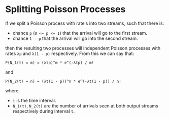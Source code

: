 # Splitting Poisson Processes

If we split a Poisson process with rate `λ` into two streams, such that there is:

- chance `p` (`0 <= p <= 1`) that the arrival will go to the first stream.
- chance `1 - p` that the arrival will go into the second stream.

then the resulting two processes will independent Poisson processes with rates `λp` and `λ(1 - p)` respectively. From this we can say that:

```
P(N_1(t) = m) = (λtp)^m * e^(-λtp) / m!
```

and

```
P(N_2(t) = n) = (λt(1 - p))^n * e^(-λt(1 - p)) / n!
```

where:

- `t` is the time interval.
- `N_1(t)`, `N_2(t)` are the number of arrivals seen at both output streams respectively during interval `t`.
